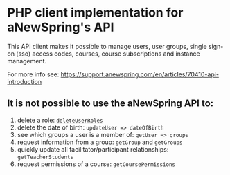 # PHP client implementation for aNewSpring's API

This API client makes it possible to manage users, user groups, single sign-on (sso) access codes, courses, course subscriptions and instance management.

For more info see: https://support.anewspring.com/en/articles/70410-api-introduction

## It is not possible to use the aNewSpring API to:

1. delete a role: [`deleteUserRoles`](https://github.com/telartis/anewspring/blob/main/anewspring.php#L667)
2. delete the date of birth: `updateUser => dateOfBirth`
3. see which groups a user is a member of: `getUser => groups`
4. request information from a group: `getGroup` and `getGroups`
5. quickly update all facilitator/participant relationships: `getTeacherStudents`
6. request permissions of a course: `getCoursePermissions`
